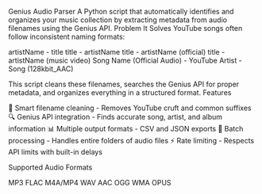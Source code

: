 Genius Audio Parser
A Python script that automatically identifies and organizes your music collection by extracting metadata from audio filenames using the Genius API.
Problem It Solves
YouTube songs often follow inconsistent naming formats:

artistName - title
title - artistName
title - artistName (official)
title - artistName (music video)
Song Name (Official Audio) - YouTube
Artist - Song (128kbit_AAC)

This script cleans these filenames, searches the Genius API for proper metadata, and organizes everything in a structured format.
Features

🎵 Smart filename cleaning - Removes YouTube cruft and common suffixes
🔍 Genius API integration - Finds accurate song, artist, and album information
📊 Multiple output formats - CSV and JSON exports
📁 Batch processing - Handles entire folders of audio files
⚡ Rate limiting - Respects API limits with built-in delays

Supported Audio Formats

MP3
FLAC
M4A/MP4
WAV
AAC
OGG
WMA
OPUS